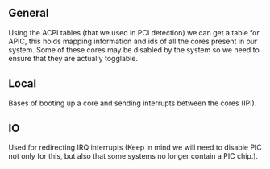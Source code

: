 ## General
Using the ACPI tables (that we used in PCI detection) we can get a table for APIC, this holds mapping information and ids of all the cores present in our system. Some of these cores may be disabled by the system so we need to ensure that they are actually togglable.

## Local
Bases of booting up a core and sending interrupts between the cores (IPI).

## IO
Used for redirecting IRQ interrupts (Keep in mind we will need to disable PIC not only for this, but also that some systems no longer contain a PIC chip.).